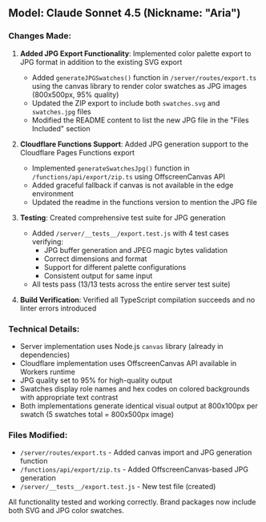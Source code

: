 ## Model: Claude Sonnet 4.5 (Nickname: "Aria")

### Changes Made:
1. **Added JPG Export Functionality**: Implemented color palette export to JPG format in addition to the existing SVG export
   - Added `generateJPGSwatches()` function in `/server/routes/export.ts` using the canvas library to render color swatches as JPG images (800x500px, 95% quality)
   - Updated the ZIP export to include both `swatches.svg` and `swatches.jpg` files
   - Modified the README content to list the new JPG file in the "Files Included" section

2. **Cloudflare Functions Support**: Added JPG generation support to the Cloudflare Pages Functions export
   - Implemented `generateSwatchesJpg()` function in `/functions/api/export/zip.ts` using OffscreenCanvas API
   - Added graceful fallback if canvas is not available in the edge environment
   - Updated the readme in the functions version to mention the JPG file

3. **Testing**: Created comprehensive test suite for JPG generation
   - Added `/server/__tests__/export.test.js` with 4 test cases verifying:
     - JPG buffer generation and JPEG magic bytes validation
     - Correct dimensions and format
     - Support for different palette configurations
     - Consistent output for same input
   - All tests pass (13/13 tests across the entire server test suite)

4. **Build Verification**: Verified all TypeScript compilation succeeds and no linter errors introduced

### Technical Details:
- Server implementation uses Node.js `canvas` library (already in dependencies)
- Cloudflare implementation uses OffscreenCanvas API available in Workers runtime
- JPG quality set to 95% for high-quality output
- Swatches display role names and hex codes on colored backgrounds with appropriate text contrast
- Both implementations generate identical visual output at 800x100px per swatch (5 swatches total = 800x500px image)

### Files Modified:
- `/server/routes/export.ts` - Added canvas import and JPG generation function
- `/functions/api/export/zip.ts` - Added OffscreenCanvas-based JPG generation
- `/server/__tests__/export.test.js` - New test file (created)

All functionality tested and working correctly. Brand packages now include both SVG and JPG color swatches.

